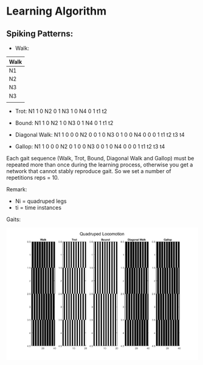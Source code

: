Learning Algorithm
==========================================

Spiking Patterns:
--------------------------------

* Walk: 

| Walk               |
| -------------------|
| N1 | 1 | 0 | 0 | 0 |
| N2 | 0 | 0 | 1 | 0 |
| N3 | 0 | 0 | 0 | 1 |
| N3 | 0 | 1 | 0 | 0 |
|    |t1 | t2| t3| t4|
   
* Trot:
N1  1  0
N2  0  1
N3  1  0
N4  0  1
   t1 t2

* Bound:
N1  1  0
N2  1  0
N3  0  1
N4  0  1
   t1 t2
 
* Diagonal Walk:
N1  1  0  0  0
N2  0  0  1  0
N3  0  1  0  0
N4  0  0  0  1
   t1 t2 t3 t4
   
* Gallop: 
N1  1  0  0  0
N2  0  1  0  0
N3  0  0  1  0
N4  0  0  0  1
   t1 t2 t3 t4

Each gait sequence (Walk, Trot, Bound, Diagonal Walk and Gallop) must be repeated more than once during the learning process, otherwise you get a network that cannot stably reproduce gait. So we set a number of repetitions reps = 10.

Remark: 

* Ni = quadruped legs
* ti = time instances

Gaits:

![](images/Gaits.png)


